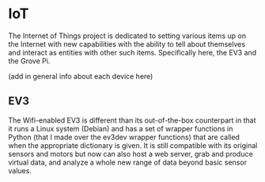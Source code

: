 # IoT
The Internet of Things project is dedicated to setting various items up on the Internet with new capabilities with 
the ability to tell about themselves and interact as entities with other such items. Specifically here, the EV3 and the Grove Pi.

(add in general info about each device here)

## EV3
The Wifi-enabled EV3 is different than its out-of-the-box counterpart in that it runs a Linux system (Debian) and has a set of wrapper
functions in Python (that I made over the ev3dev wrapper functions) that are called when the appropriate dictionary is given. It is still
compatible with its original sensors and motors but now can also host a web server, grab and produce virtual data, and analyze a whole
new range of data beyond basic sensor values.
